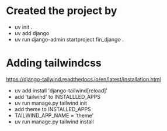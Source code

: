 # Created the project by
- uv init .
- uv add django
- uv run django-admin startproject fin_django .


# Adding tailwindcss
https://django-tailwind.readthedocs.io/en/latest/installation.html

- uv add install 'django-tailwind[reload]'
- add 'tailwind' to INSTALLLED_APPS
- uv run manage.py tailwind init
- add theme to INSTALLED_APPS
- TAILWIND_APP_NAME = 'theme'
- uv run manage.py tailwind install
